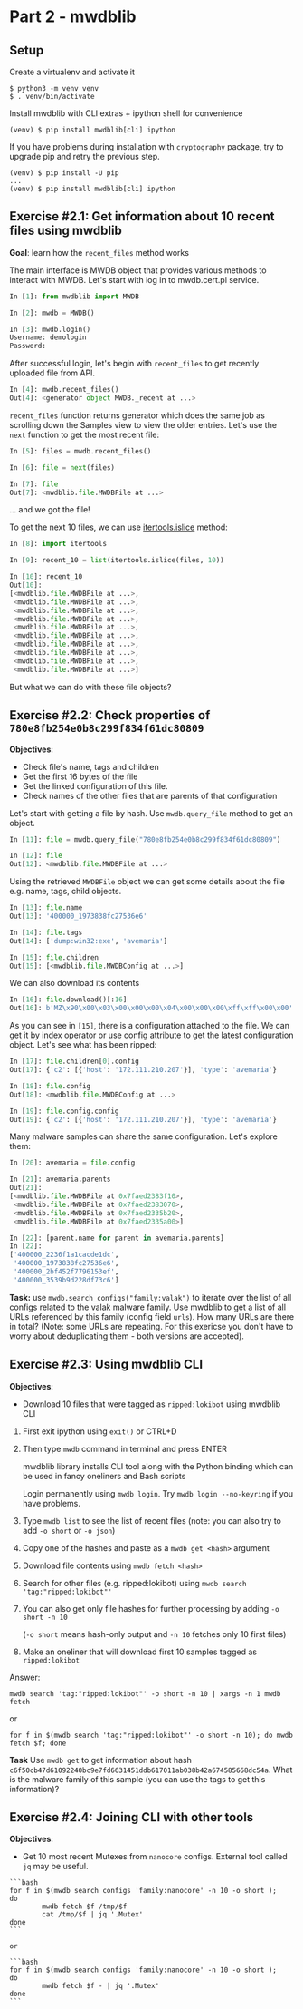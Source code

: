 # Part 2 - mwdblib

## Setup

Create a virtualenv and activate it

```
$ python3 -m venv venv
$ . venv/bin/activate
```

Install mwdblib with CLI extras + ipython shell for convenience

```
(venv) $ pip install mwdblib[cli] ipython
```

If you have problems during installation with ``cryptography`` package, try to upgrade pip and retry the previous step.

```
(venv) $ pip install -U pip
...
(venv) $ pip install mwdblib[cli] ipython
```

## **Exercise #2.1**: Get information about 10 recent files using mwdblib

**Goal**: learn how the `recent_files` method works

The main interface is MWDB object that provides various methods to interact with MWDB. Let's start with log in to mwdb.cert.pl service.

```python
In [1]: from mwdblib import MWDB

In [2]: mwdb = MWDB()

In [3]: mwdb.login()
Username: demologin
Password:
```

After successful login, let's begin with `recent_files` to get recently uploaded file from API.

```python
In [4]: mwdb.recent_files()
Out[4]: <generator object MWDB._recent at ...>
```

`recent_files` function returns generator which does the same job as scrolling down the Samples view to view the older entries. Let's use the `next` function to get the most recent file:

```python
In [5]: files = mwdb.recent_files()

In [6]: file = next(files)

In [7]: file
Out[7]: <mwdblib.file.MWDBFile at ...>
```

... and we got the file! 

To get the next 10 files, we can use [itertools.islice](https://docs.python.org/3/library/itertools.html#itertools.islice) method:

```python
In [8]: import itertools

In [9]: recent_10 = list(itertools.islice(files, 10))

In [10]: recent_10
Out[10]:
[<mwdblib.file.MWDBFile at ...>,
 <mwdblib.file.MWDBFile at ...>,
 <mwdblib.file.MWDBFile at ...>,
 <mwdblib.file.MWDBFile at ...>,
 <mwdblib.file.MWDBFile at ...>,
 <mwdblib.file.MWDBFile at ...>,
 <mwdblib.file.MWDBFile at ...>,
 <mwdblib.file.MWDBFile at ...>,
 <mwdblib.file.MWDBFile at ...>,
 <mwdblib.file.MWDBFile at ...>]
```

But what we can do with these file objects?

## **Exercise #2.2**: Check properties of `780e8fb254e0b8c299f834f61dc80809`

**Objectives**:
- Check file's name, tags and children
- Get the first 16 bytes of the file
- Get the linked configuration of this file.
- Check names of the other files that are parents of that configuration

Let's start with getting a file by hash. Use `mwdb.query_file` method to get an object.

```python
In [11]: file = mwdb.query_file("780e8fb254e0b8c299f834f61dc80809")

In [12]: file
Out[12]: <mwdblib.file.MWDBFile at ...>
```

Using the retrieved `MWDBFile` object we can get some details about the file e.g. name, tags, child objects.

```python
In [13]: file.name
Out[13]: '400000_1973838fc27536e6'

In [14]: file.tags
Out[14]: ['dump:win32:exe', 'avemaria']

In [15]: file.children
Out[15]: [<mwdblib.file.MWDBConfig at ...>]
```

We can also download its contents

```python
In [16]: file.download()[:16]
Out[16]: b'MZ\x90\x00\x03\x00\x00\x00\x04\x00\x00\x00\xff\xff\x00\x00'
```

As you can see in `[15]`, there is a configuration attached to the file. We can get it by index operator or use config attribute to get the latest configuration object. Let's see what has been ripped:

```python
In [17]: file.children[0].config
Out[17]: {'c2': [{'host': '172.111.210.207'}], 'type': 'avemaria'}

In [18]: file.config
Out[18]: <mwdblib.file.MWDBConfig at ...>

In [19]: file.config.config
Out[19]: {'c2': [{'host': '172.111.210.207'}], 'type': 'avemaria'}
```

Many malware samples can share the same configuration. Let's explore them:

```python
In [20]: avemaria = file.config

In [21]: avemaria.parents
Out[21]: 
[<mwdblib.file.MWDBFile at 0x7faed2383f10>,
 <mwdblib.file.MWDBFile at 0x7faed2383070>,
 <mwdblib.file.MWDBFile at 0x7faed2335b20>,
 <mwdblib.file.MWDBFile at 0x7faed2335a00>]

In [22]: [parent.name for parent in avemaria.parents]
In [22]: 
['400000_2236f1a1cacde1dc',
 '400000_1973838fc27536e6',
 '400000_2bf452f7796153ef',
 '400000_3539b9d228df73c6']
```

**Task:** use `mwdb.search_configs("family:valak")` to iterate over the list of all configs related to the valak malware family.
Use mwdblib to get a list of all URLs referenced by this family (config field `urls`). How many URLs are there in total?
(Note: some URLs are repeating. For this exericse you don't have to worry about deduplicating them - both versions are accepted).

## **Exercise #2.3**: Using mwdblib CLI

**Objectives**:
  - Download 10 files that were tagged as `ripped:lokibot` using mwdblib CLI

1. First exit ipython using `exit()` or CTRL+D 

2. Then type `mwdb` command in terminal and press ENTER

   mwdblib library installs CLI tool along with the Python binding which can be used in fancy oneliners and Bash scripts

   Login permanently using `mwdb login`. Try `mwdb login --no-keyring` if you have problems.

3. Type `mwdb list` to see the list of recent files (note: you can also try to add `-o short` or `-o json`)

4. Copy one of the hashes and paste as a `mwdb get <hash>` argument

5. Download file contents using `mwdb fetch <hash>`

6. Search for other files (e.g. ripped:lokibot) using `mwdb search 'tag:"ripped:lokibot"'`

7. You can also get only file hashes for further processing by adding `-o short -n 10`

   (`-o short` means hash-only output and `-n 10` fetches only 10 first files)

8. Make an oneliner that will download first 10 samples tagged as `ripped:lokibot`

Answer:

```
mwdb search 'tag:"ripped:lokibot"' -o short -n 10 | xargs -n 1 mwdb fetch
```

or

```
for f in $(mwdb search 'tag:"ripped:lokibot"' -o short -n 10); do mwdb fetch $f; done
```

**Task** Use `mwdb get` to get information about hash `c6f50cb47d61092240bc9e7fd6631451ddb617011ab038b42a674585668dc54a`.
What is the malware family of this sample (you can use the tags to get this information)?

## **Exercise #2.4**: Joining CLI with other tools

**Objectives**:
   - Get 10 most recent Mutexes from ``nanocore`` configs. External tool called `jq` may be useful.

````{dropdown} Click to see the intended solution
```bash
for f in $(mwdb search configs 'family:nanocore' -n 10 -o short );
do
        mwdb fetch $f /tmp/$f
        cat /tmp/$f | jq '.Mutex'
done
```

or

```bash
for f in $(mwdb search configs 'family:nanocore' -n 10 -o short );
do
        mwdb fetch $f - | jq '.Mutex'
done
```
````
